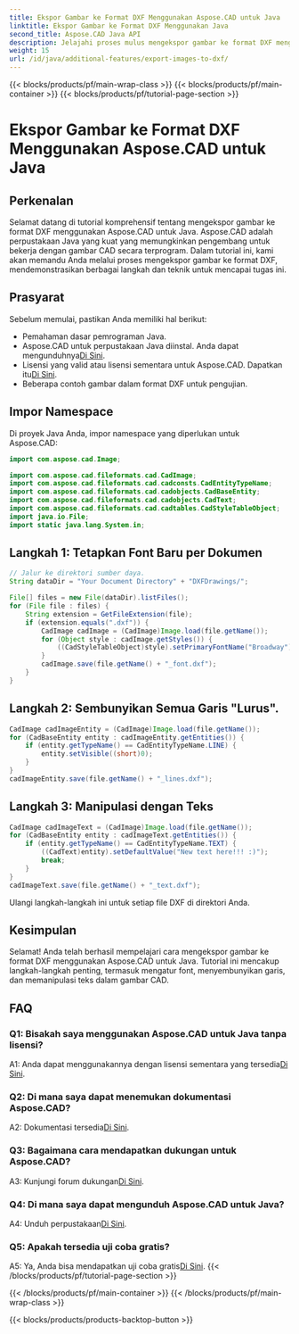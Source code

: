 ```yaml
---
title: Ekspor Gambar ke Format DXF Menggunakan Aspose.CAD untuk Java
linktitle: Ekspor Gambar ke Format DXF Menggunakan Java
second_title: Aspose.CAD Java API
description: Jelajahi proses mulus mengekspor gambar ke format DXF menggunakan Aspose.CAD untuk Java. Panduan langkah demi langkah, FAQ, dan banyak lagi.
weight: 15
url: /id/java/additional-features/export-images-to-dxf/
---
```


{{< blocks/products/pf/main-wrap-class >}}
{{< blocks/products/pf/main-container >}}
{{< blocks/products/pf/tutorial-page-section >}}

# Ekspor Gambar ke Format DXF Menggunakan Aspose.CAD untuk Java

## Perkenalan

Selamat datang di tutorial komprehensif tentang mengekspor gambar ke format DXF menggunakan Aspose.CAD untuk Java. Aspose.CAD adalah perpustakaan Java yang kuat yang memungkinkan pengembang untuk bekerja dengan gambar CAD secara terprogram. Dalam tutorial ini, kami akan memandu Anda melalui proses mengekspor gambar ke format DXF, mendemonstrasikan berbagai langkah dan teknik untuk mencapai tugas ini.

## Prasyarat

Sebelum memulai, pastikan Anda memiliki hal berikut:

- Pemahaman dasar pemrograman Java.
-  Aspose.CAD untuk perpustakaan Java diinstal. Anda dapat mengunduhnya[Di Sini](https://releases.aspose.com/cad/java/).
- Lisensi yang valid atau lisensi sementara untuk Aspose.CAD. Dapatkan itu[Di Sini](https://purchase.aspose.com/temporary-license/).
- Beberapa contoh gambar dalam format DXF untuk pengujian.

## Impor Namespace

Di proyek Java Anda, impor namespace yang diperlukan untuk Aspose.CAD:

```java
import com.aspose.cad.Image;

import com.aspose.cad.fileformats.cad.CadImage;
import com.aspose.cad.fileformats.cad.cadconsts.CadEntityTypeName;
import com.aspose.cad.fileformats.cad.cadobjects.CadBaseEntity;
import com.aspose.cad.fileformats.cad.cadobjects.CadText;
import com.aspose.cad.fileformats.cad.cadtables.CadStyleTableObject;
import java.io.File;
import static java.lang.System.in;
```

## Langkah 1: Tetapkan Font Baru per Dokumen

```java
// Jalur ke direktori sumber daya.
String dataDir = "Your Document Directory" + "DXFDrawings/";

File[] files = new File(dataDir).listFiles();
for (File file : files) {
    String extension = GetFileExtension(file);
    if (extension.equals(".dxf")) {
        CadImage cadImage = (CadImage)Image.load(file.getName());
        for (Object style : cadImage.getStyles()) {
            ((CadStyleTableObject)style).setPrimaryFontName("Broadway");
        }
        cadImage.save(file.getName() + "_font.dxf");
    }
}
```

## Langkah 2: Sembunyikan Semua Garis "Lurus".

```java
CadImage cadImageEntity = (CadImage)Image.load(file.getName());
for (CadBaseEntity entity : cadImageEntity.getEntities()) {
    if (entity.getTypeName() == CadEntityTypeName.LINE) {
        entity.setVisible((short)0);
    }
}
cadImageEntity.save(file.getName() + "_lines.dxf");
```

## Langkah 3: Manipulasi dengan Teks

```java
CadImage cadImageText = (CadImage)Image.load(file.getName());
for (CadBaseEntity entity : cadImageText.getEntities()) {
    if (entity.getTypeName() == CadEntityTypeName.TEXT) {
        ((CadText)entity).setDefaultValue("New text here!!! :)");
        break;
    }
}
cadImageText.save(file.getName() + "_text.dxf");
```

Ulangi langkah-langkah ini untuk setiap file DXF di direktori Anda.

## Kesimpulan

Selamat! Anda telah berhasil mempelajari cara mengekspor gambar ke format DXF menggunakan Aspose.CAD untuk Java. Tutorial ini mencakup langkah-langkah penting, termasuk mengatur font, menyembunyikan garis, dan memanipulasi teks dalam gambar CAD.

## FAQ

### Q1: Bisakah saya menggunakan Aspose.CAD untuk Java tanpa lisensi?

 A1: Anda dapat menggunakannya dengan lisensi sementara yang tersedia[Di Sini](https://purchase.aspose.com/temporary-license/).

### Q2: Di mana saya dapat menemukan dokumentasi Aspose.CAD?

 A2: Dokumentasi tersedia[Di Sini](https://reference.aspose.com/cad/java/).

### Q3: Bagaimana cara mendapatkan dukungan untuk Aspose.CAD?

 A3: Kunjungi forum dukungan[Di Sini](https://forum.aspose.com/c/cad/19).

### Q4: Di mana saya dapat mengunduh Aspose.CAD untuk Java?

 A4: Unduh perpustakaan[Di Sini](https://releases.aspose.com/cad/java/).

### Q5: Apakah tersedia uji coba gratis?

 A5: Ya, Anda bisa mendapatkan uji coba gratis[Di Sini](https://releases.aspose.com/).
{{< /blocks/products/pf/tutorial-page-section >}}

{{< /blocks/products/pf/main-container >}}
{{< /blocks/products/pf/main-wrap-class >}}

{{< blocks/products/products-backtop-button >}}
